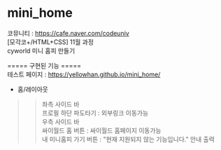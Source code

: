 # mini_home
코뮤니티 : https://cafe.naver.com/codeuniv  
[모각코+/HTML+CSS] 11월 과정  
cyworld 미니 홈피 만들기  
  
===== 구현된 기능 =====<br>
테스트 페이지 : https://yellowhan.github.io/mini_home/  
  
+ 홈/레이아웃  
>>좌측 사이드 바  
프로필 하단 파도타기 : 외부링크 이동가능  
>>우측 사이드 바  
싸이월드 홈 버튼 : 싸이월드 홈페이지 이동가능  
내 미니홈피 가기 버튼 : "현재 지원되지 않는 기능입니다." 안내 출력  





